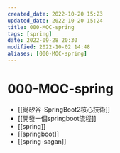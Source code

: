 ```yaml
---
created_date: 2022-10-20 15:23
updated_date: 2022-10-20 15:24
title: 000-MOC-spring
tags: [spring]
date: 2022-09-28 20:30
modified: 2022-10-02 14:48
aliases: [000-MOC-spring]
---
```


# 000-MOC-spring

- [[尚矽谷-SpringBoot2核心技術]]
- [[開發一個springboot流程]]
- [[spring]]
- [[springboot]]
- [[spring-sagan]]